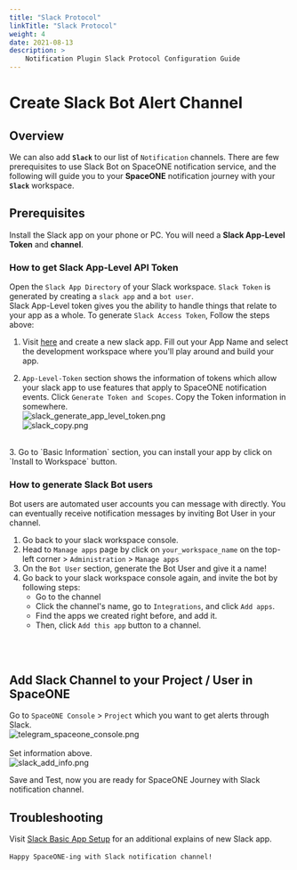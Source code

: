 ```yaml
---
title: "Slack Protocol"
linkTitle: "Slack Protocol"
weight: 4
date: 2021-08-13
description: >
    Notification Plugin Slack Protocol Configuration Guide
---
```


# Create Slack Bot Alert Channel

## Overview

We can also add **`Slack`** to our list of `Notification` channels. There are few prerequisites to use Slack Bot on SpaceONE notification service, and the following will guide you to your **SpaceONE** notification journey with your **`Slack`** workspace. 
<br>

## Prerequisites
Install the Slack app on your phone or PC. You will need a **Slack App-Level Token** and **channel**. 
<br>

### How to get Slack App-Level API Token
Open the   `Slack App Directory` of your Slack workspace. 
`Slack Token` is generated by creating a `slack app` and a `bot user`. <br>
Slack App-Level token gives you the ability to handle things that relate to your app as a whole. To generate `Slack Access Token`, Follow the steps above: <br>
1. Visit [here](https://api.slack.com/apps) and create a new slack app. Fill out your App Name and select the development workspace where you'll play around and build your app.

2. `App-Level-Token` section shows the information of tokens which allow your slack app to use features that apply to SpaceONE notification events. Click `Generate Token and Scopes`. Copy the Token information in somewhere. <br>
![slack_generate_app_level_token.png](/docs/guides/user_guide/notification/notification_img/slack_generate_app_level_token.png) <br>
![slack_copy.png](/docs/content/en/docs/guides/user_guide/notification/notification_img/slack_copy_app_token.png)

<br>
3. Go to `Basic Information` section, you can install your app by click on `Install to Workspace` button.  

### How to generate Slack Bot users
Bot users are automated user accounts you can message with directly. You can eventually receive notification messages by inviting Bot User in your channel. 
<br>
1. Go back to your slack workspace console. 
2. Head to  `Manage apps` page by click on `your_workspace_name` on the top-left corner > `Administration` > `Manage apps`
3. On the `Bot User` section, generate the Bot User and give it a name!
4. Go back to your slack workspace console again, and invite the bot by following steps:
    - Go to the channel
    - Click the channel's name, go to `Integrations`, and click `Add apps`.
    - Find the apps we created right before, and add it.
    - Then, click `Add this app` button to a channel.

<br>
<br>

## Add Slack Channel to your Project / User in SpaceONE 
Go to `SpaceONE Console` > `Project` which you want to get alerts through Slack. 
<br>
![telegram_spaceone_console.png](/docs/guides/user_guide/notification/notification_img/telegram_spaceone_consol.png) <br>
<br>
Set information above.
<br>
![slack_add_info.png](/docs/guides/user_guide/notification/notification_img/slack_add_info.png)

Save and Test, now you are ready for SpaceONE Journey with Slack notification channel.


## Troubleshooting <br>


Visit [Slack Basic App Setup](https://api.slack.com/authentication/basics#installing) for an additional explains of new Slack app. 
<br><br>
`Happy SpaceONE-ing with Slack notification channel!`
